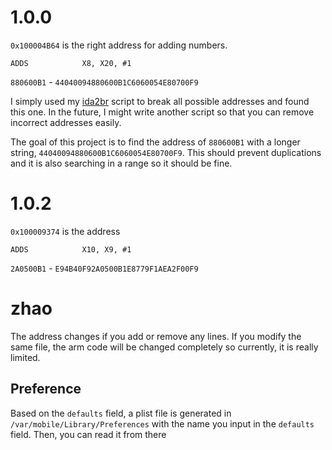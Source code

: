 # 1.0.0
`0x100004B64` is the right address for adding numbers. 
~~~
ADDS            X8, X20, #1
~~~
`880600B1` - `44040094880600B1C6060054E80700F9`

I simply used my [ida2br](https://github.com/HenryQuan/ida2br) script to break all possible addresses and found this one. In the future, I might write another script so that you can remove incorrect addresses easily.

The goal of this project is to find the address of `880600B1` with a longer string, `44040094880600B1C6060054E80700F9`. This should prevent duplications and it is also searching in a range so it should be fine.

# 1.0.2
`0x100009374` is the address
~~~
ADDS            X10, X9, #1
~~~
`2A0500B1` - `E94B40F92A0500B1E8779F1AEA2F00F9`

# zhao
The address changes if you add or remove any lines. If you modify the same file, the arm code will be changed completely so currently, it is really limited.

## Preference
Based on the `defaults` field, a plist file is generated in `/var/mobile/Library/Preferences` with the name you input in the `defaults` field. Then, you can read it from there